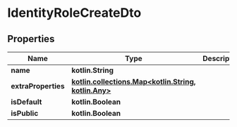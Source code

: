 
# IdentityRoleCreateDto

## Properties
Name | Type | Description | Notes
------------ | ------------- | ------------- | -------------
**name** | **kotlin.String** |  | 
**extraProperties** | [**kotlin.collections.Map&lt;kotlin.String, kotlin.Any&gt;**](kotlin.Any.md) |  |  [optional] [readonly]
**isDefault** | **kotlin.Boolean** |  |  [optional]
**isPublic** | **kotlin.Boolean** |  |  [optional]



